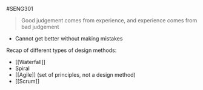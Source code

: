 #SENG301

> Good judgement comes from experience, and experience comes from bad judgement
- Cannot get better without making mistakes

Recap of different types of design methods:
- [[Waterfall]]
- Spiral
- [[Agile]] (set of principles, not a design method)
- [[Scrum]]